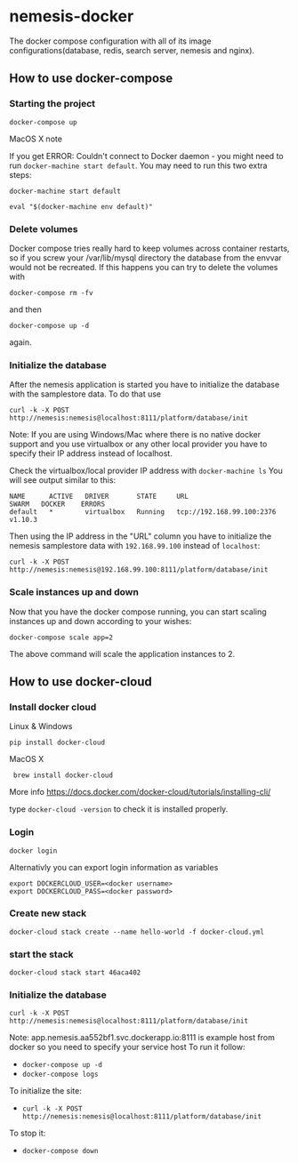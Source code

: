 # nemesis-docker
The docker compose configuration with all of its image configurations(database, redis, search server, nemesis and nginx).

## How to use docker-compose

### Starting the project

`docker-compose up`

MacOS X note

If you get ERROR: Couldn't connect to Docker daemon - you might need to run `docker-machine start default`.
You may need to run this two extra steps:

`docker-machine start default`

`eval "$(docker-machine env default)"`

### Delete volumes
Docker compose tries really hard to keep volumes across container restarts, so if you screw your /var/lib/mysql directory the database from the envvar would not be recreated.
If this happens you can try to delete the volumes with 
````
docker-compose rm -fv 
````

and then 
````
docker-compose up -d
````
 again.

### Initialize the database

After the nemesis application is started you have to initialize the database with the samplestore data.
To do that use

`curl -k -X POST http://nemesis:nemesis@localhost:8111/platform/database/init`

Note: If you are using Windows/Mac where there is no native docker support and you use virtualbox or any other local provider you have to specify their IP address instead of localhost.

Check the virtualbox/local provider IP address with
`docker-machine ls`
You will see output similar to this:

```
NAME      ACTIVE   DRIVER       STATE     URL                         SWARM   DOCKER    ERRORS
default   *        virtualbox   Running   tcp://192.168.99.100:2376           v1.10.3
```

Then using the IP address in the "URL" column you have to initialize the nemesis samplestore data with `192.168.99.100` instead of `localhost`:

`curl -k -X POST http://nemesis:nemesis@192.168.99.100:8111/platform/database/init`

### Scale instances up and down
Now that you have the docker compose running, you can start scaling instances up and down according to your wishes:

```
docker-compose scale app=2
```
The above command will scale the application instances to 2.

## How to use docker-cloud

### Install docker cloud

Linux & Windows

`pip install docker-cloud`

MacOS X

` brew install docker-cloud`

More info https://docs.docker.com/docker-cloud/tutorials/installing-cli/

type `docker-cloud -version` to check it is installed properly.

### Login

`docker login`

Alternativly you can export login information as variables

```
export DOCKERCLOUD_USER=<docker username>
export DOCKERCLOUD_PASS=<docker password>
```

### Create new stack

`docker-cloud stack create --name hello-world -f docker-cloud.yml`

### start the stack

`docker-cloud stack start 46aca402`

### Initialize the database

`curl -k -X POST http://nemesis:nemesis@localhost:8111/platform/database/init`

Note: app.nemesis.aa552bf1.svc.dockerapp.io:8111 is example host from docker so you need to specify your service host
To run it follow:
 - `docker-compose up -d`
 - `docker-compose logs`

To initialize the site:
 - `curl -k -X POST http://nemesis:nemesis@localhost:8111/platform/database/init`

To stop it:
 - `docker-compose down`

